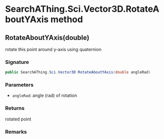 # SearchAThing.Sci.Vector3D.RotateAboutYAxis method
## RotateAboutYAxis(double)
rotate this point around y-axis using quaternion

### Signature
```csharp
public SearchAThing.Sci.Vector3D RotateAboutYAxis(double angleRad)
```
### Parameters
- `angleRad`: angle (rad) of rotation

### Returns
rotated point
### Remarks

